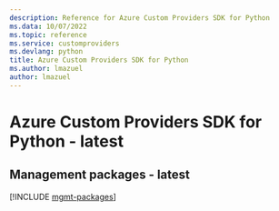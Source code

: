 ```yaml
---
description: Reference for Azure Custom Providers SDK for Python
ms.data: 10/07/2022
ms.topic: reference
ms.service: customproviders
ms.devlang: python
title: Azure Custom Providers SDK for Python
ms.author: lmazuel
author: lmazuel
---
```

# Azure Custom Providers SDK for Python - latest

## Management packages - latest
[!INCLUDE [mgmt-packages](custom-providers-mgmt-index.md)]